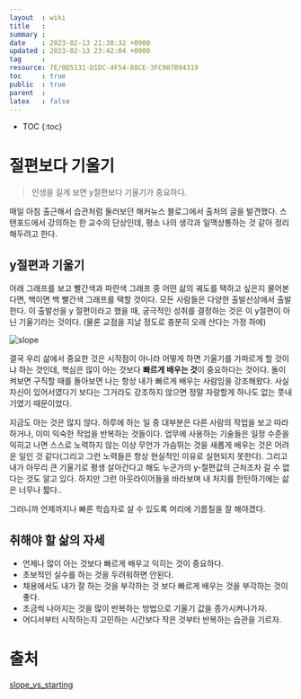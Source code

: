 ```yaml
---
layout  : wiki
title   : 
summary : 
date    : 2023-02-13 21:30:32 +0900
updated : 2023-02-13 23:42:04 +0900
tag     : 
resource: 7E/0D5131-D1DC-4F54-88CE-3FC907B94319
toc     : true
public  : true
parent  : 
latex   : false
---
```

* TOC
{:toc}

# 절편보다 기울기
> 인생을 길게 보면 y절편보다 기울기가 중요하다.

매일 아침 출근해서 습관처럼 둘러보던 해커뉴스 블로그에서 출처의 글을 발견했다. 스탠포드에서 강의하는 한 교수의 단상인데, 평소 나의 생각과 일맥상통하는 것 같아 정리해두려고 한다.

## y절편과 기울기

아래 그래프를 보고 빨간색과 파란색 그래프 중 어떤 삶의 궤도를 택하고 싶은지 물어본다면, 백이면 백 빨간색 그래프를 택할 것이다. 
모든 사람들은 다양한 출발선상에서 출발한다. 이 출발선을 y 절편이라고 했을 때, 궁극적인 성취를 결정하는 것은 이 y절편이 아닌 기울기라는 것이다. (물론 교점을 지날 정도로 충분히 오래 산다는 가정 하에)

![slope](https://user-images.githubusercontent.com/9402393/218459120-790a0090-055c-4294-b193-240528aa6092.png)

결국 우리 삶에서 중요한 것은 시작점이 아니라 어떻게 하면 기울기를 가파르게 할 것이냐 하는 것인데, 핵심은 많이 아는 것보다 **빠르게 배우는 것**이 중요하다는 것이다. 
돌이켜보면 구직할 때를 돌아보면 나는 항상 내가 빠르게 배우는 사람임을 강조해왔다. 사실 자신이 있어서였다기 보다는 그거라도 강조하지 않으면 정말 자랑할게 하나도 없는 풋내기였기 때문이었다.

지금도 아는 것은 많지 않다. 하루에 하는 일 중 대부분은 다른 사람의 작업을 보고 따라하거나, 이미 익숙한 작업을 반복하는 것들이다.
업무에 사용하는 기술들은 일정 수준을 익히고 나면 스스로 노력하지 않는 이상 무언가 가슴뛰는 것을 새롭게 배우는 것은 어려운 일인 것 같다(그리고 그런 노력들은 항상 현실적인 이유로 실현되지 못한다).
그리고 내가 아무리 큰 기울기로 평생 살아간다고 해도 누군가의 y-절편값의 근처조차 갈 수 없다는 것도 알고 있다. 
하지만 그런 아웃라이어들을 바라보며 내 처지를 한탄하기에는 삶은 너무나 짧다..

그러니까 언제까지나 빠른 학습자로 살 수 있도록 머리에 기름칠을 잘 해야겠다.

## 취해야 할 삶의 자세
- 언제나 많이 아는 것보다 빠르게 배우고 익히는 것이 중요하다.
- 초보적인 실수를 하는 것을 두려워하면 안된다.
- 채용에서도 내가 잘 하는 것을 부각하는 것 보다 빠르게 배우는 것을 부각하는 것이 좋다.
- 조금씩 나아지는 것을 많이 반복하는 방법으로 기울기 값을 증가시켜나가자.
- 어디서부터 시작하는지 고민하는 시간보다 작은 것부터 반복하는 습관을 기르자.


# 출처
[slope_vs_starting](https://gist.github.com/gtallen1187/e83ed02eac6cc8d7e185)
